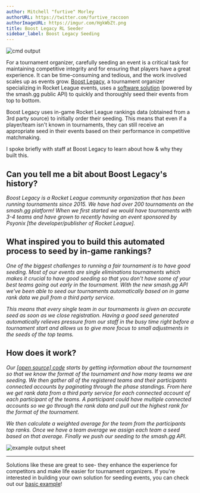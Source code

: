 ```yaml
---
author: Mitchell "furtive" Morley
authorURL: https://twitter.com/furtive_raccoon
authorImageURL: https://imgur.com/HgkWbZt.png
title: Boost Legacy RL Seeder
sidebar_label: Boost Legacy Seeding
---
```


![cmd output](https://imgur.com/SQckzzb.png)

For a tournament organizer, carefully seeding an event is a critical task for maintaining
 competitive integrity and for ensuring that players have a great experience.
It can be time-consuming and tedious, and the work involved scales up as events grow.
<a href="https://twitter.com/boostlegacy" target="_blank">Boost Legacy</a>, a tournament organizer specializing in Rocket League events, uses a
 <a href="https://github.com/pfeiferj/smash-gg-rocket-league-seeder" target="_blank">software solution</a>
 (powered by the smash.gg public API) to quickly and thoroughly seed their events from top to bottom.

<!--truncate-->

Boost Legacy uses in-game Rocket League rankings data (obtained from a 3rd party source) to initially order their seeding.
This means that even if a player/team isn't known in tournaments, they can still receive an appropriate seed in their events based on their
 performance in competitive matchmaking.

I spoke briefly with staff at Boost Legacy to learn about how & why they built this.

## Can you tell me a bit about Boost Legacy's history?

*Boost Legacy is a Rocket League community organization that has been running tournaments since 2015.
We have had over 200 tournaments on the smash.gg platform!
When we first started we would have tournaments with 3-4 teams and have grown to recently having an event sponsored by Psyonix
 [the developer/publisher of Rocket League].*

## What inspired you to build this automated process to seed by in-game rankings?

*One of the biggest challenges to running a fair tournament is to have good seeding.
Most of our events are single eliminations tournaments which makes it crucial to have good seeding so that you don't have some of your best teams going
 out early in the tournament.
With the new smash.gg API we've been able to seed our tournaments automatically based on in game rank data we pull from a third party service.*

*This means that every single team in our tournaments is given an accurate seed as soon as we close registration.
Having a good seed generated automatically relieves pressure from our staff in the busy time right before a tournament start and allows us to give more
 focus to small adjustments in the seeds of the top teams.*

## How does it work?

*Our <a href="https://github.com/pfeiferj/smash-gg-rocket-league-seeder" target="_blank">[open source] code</a>
 starts by getting information about the tournament so that we know the format of the tournament and how many teams we are seeding.
We then gather all of the registered teams and their participants connected accounts by paginating through the phase standings.
From here we get rank data from a third party service for each connected account of each participant of the teams.
A participant could have multiple connected accounts so we go through the rank data and pull out the highest rank for the format of the tournament.*

*We then calculate a weighted average for the team from the participants top ranks.
Once we have a team average we assign each team a seed based on that average.
Finally we push our seeding to the smash.gg API.*

![example output sheet](https://imgur.com/wCYqaE1.png)

-----------

Solutions like these are great to see- they enhance the experience for competitors and make life easier for tournament organizers.
If you're interested in building your own solution for seeding events, you can check out our [basic example](/docs/e2e/update-phase-seeding)!